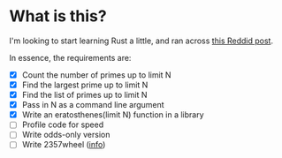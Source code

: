 # What is this?

I'm looking to start learning Rust a little, and ran across [this Reddid post](https://www.reddit.com/r/rust/comments/3g0k1q/small_projects_to_learn_rust/cttq68w).

In essence, the requirements are:

- [x] Count the number of primes up to limit N
- [x] Find the largest prime up to limit N
- [x] Find the list of primes up to limit N
- [x] Pass in N as a command line argument
- [x] Write an eratosthenes(limit N) function in a library
- [ ] Profile code for speed
- [ ] Write odds-only version
- [ ] Write 2357wheel ([info](https://en.wikipedia.org/wiki/Wheel_factorization))
